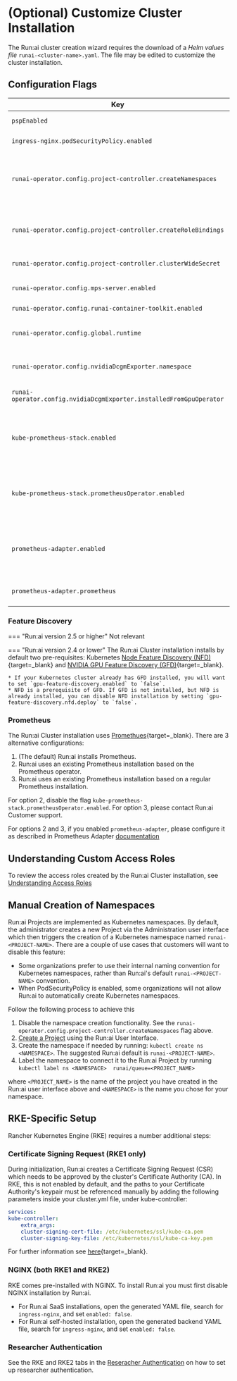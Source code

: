 # (Optional) Customize Cluster Installation

The Run:ai cluster creation wizard requires the download of a _Helm values file_ `runai-<cluster-name>.yaml`. The file may be edited to customize the cluster installation.


## Configuration Flags

|  Key     |  Default  | Description |
|----------|----------|-------------| 
| `pspEnabled` | `false` | Set to `true` when using [PodSecurityPolicy](https://kubernetes.io/docs/concepts/policy/pod-security-policy/){target=_blank} | 
| `ingress-nginx.podSecurityPolicy.enabled` | Set to `true` when using [PodSecurityPolicy](https://kubernetes.io/docs/concepts/policy/pod-security-policy/){target=_blank}  | 
| `runai-operator.config.project-controller.createNamespaces` | `true` | Set to `false`if unwilling to provide Run:ai the ability to create namespaces. When set to false, will requires an additional manual step when creating new Run:ai Projects | 
| `runai-operator.config.project-controller.createRoleBindings` | `true` | Set to `false` when using OpenShift. When set to false, will require an additional manual step when assigning users to Run:ai Projects | 
| `runai-operator.config.project-controller.clusterWideSecret` | `true` | Set to `false` when using PodSecurityPolicy or OpenShift | 
| `runai-operator.config.mps-server.enabled` | `false` | Set to `true` to allow the use of __NVIDIA MPS__. MPS is useful with _Inference_ workloads  | 
| `runai-operator.config.runai-container-toolkit.enabled` | `true` | Controls the usage of __Fractions__.  | 
| `runai-operator.config.global.runtime` | `docker` | Defines the container runtime of the cluster (supports `docker` and `containerd`). Set to `containerd` when using Tanzu | 
| `runai-operator.config.nvidiaDcgmExporter.namespace` | `gpu-operator` | The namespace where dcgm-exporter (or gpu-operator) was installed. |
| `runai-operator.config.nvidiaDcgmExporter.installedFromGpuOperator` | `true` | Indicated whether the dcgm-exporter was installed via gpu-operator or not. |
| `kube-prometheus-stack.enabled` |  `true`  | Set to `false` when the cluster has an existing Prometheus installation. that is __not based__ the Prometheus __operator__ . This setting requires Run:ai customer support. |
| `kube-prometheus-stack.prometheusOperator.enabled` |  `true`  |  Set to `false` when the cluster has an existing Prometheus installation __based__ on the Prometheus __operator__ and Run:ai should use the existing one rather than install a new one | 
| `prometheus-adapter.enabled` | `false` | Install Prometheus Adapter. Used for Inference workloads using a custom metric for autoscaling). Set to `true` if __Prometheus Adapter__ is not already installed in the cluster |
| `prometheus-adapter.prometheus` | The address of the default Prometheus Service | If you installed your own custom Prometheus Service, set this field accordingly with `url` and `port` |



### Feature Discovery

=== "Run:ai version 2.5 or higher"
    Not relevant

=== "Run:ai version 2.4 or lower"
    The Run:ai Cluster installation installs by default two pre-requisites:  Kubernetes [Node Feature Discovery (NFD)](https://github.com/kubernetes-sigs/node-feature-discovery){target=_blank} and [NVIDIA GPU Feature Discovery (GFD)](https://github.com/NVIDIA/gpu-feature-discovery){target=_blank}. 

    * If your Kubernetes cluster already has GFD installed, you will want to set `gpu-feature-discovery.enabled` to `false`. 
    * NFD is a prerequisite of GFD. If GFD is not installed, but NFD is already installed, you can disable NFD installation by setting `gpu-feature-discovery.nfd.deploy` to `false`. 

### Prometheus

The Run:ai Cluster installation uses [Promethues](https://prometheus.io/){target=_blank}. There are 3 alternative configurations:

1. (The default) Run:ai installs Prometheus.
2. Run:ai uses an existing Prometheus installation based on the Prometheus operator.
3. Run:ai uses an existing Prometheus installation based on a regular Prometheus installation.

For option 2, disable the flag `kube-prometheus-stack.prometheusOperator.enabled`. For option 3, please contact Run:ai Customer support. 

For options 2 and 3, if you enabled `prometheus-adapter`, please configure it as described in Prometheus Adapter [documentation](https://github.com/prometheus-community/helm-charts/blob/97f23f1ff7ca62f33ab4dd339cc62addec7eccde/charts/prometheus-adapter/values.yaml#L34)


## Understanding Custom Access Roles

To review the access roles created by the Run:ai Cluster installation, see [Understanding Access Roles](../config/access-roles.md)

<!-- 
## Add a Proxy

Allow outbound internet connectivity in a proxied network environment. See [Installing Run:ai with an Internet Proxy Server](proxy-server.md). -->

## Manual Creation of Namespaces

Run:ai Projects are implemented as Kubernetes namespaces. By default, the administrator creates a new Project via the Administration user interface which then triggers the creation of a Kubernetes namespace named `runai-<PROJECT-NAME>`.
There are a couple of use cases that customers will want to disable this feature:

* Some organizations prefer to use their internal naming convention for Kubernetes namespaces, rather than Run:ai's default `runai-<PROJECT-NAME>` convention.
* When PodSecurityPolicy is enabled, some organizations will not allow Run:ai to automatically create Kubernetes namespaces. 


Follow the following process to achieve this

1. Disable the namespace creation functionality. See the  `runai-operator.config.project-controller.createNamespaces` flag above.
2. [Create a Project](../../../admin-ui-setup/project-setup/#create-a-new-project) using the Run:ai User Interface. 
3. Create the namespace if needed by running: `kubectl create ns <NAMESPACE>`. The suggested Run:ai default is `runai-<PROJECT-NAME>`.
4. Label the namespace to connect it to the Run:ai Project by running `kubectl label ns <NAMESPACE>  runai/queue=<PROJECT_NAME>`

where  `<PROJECT_NAME>` is the name of the project you have created in the Run:ai user interface above and `<NAMESPACE>` is the name you chose for your namespace.


## RKE-Specific Setup

Rancher Kubernetes Engine (RKE) requires a number additional steps:

### Certificate Signing Request (RKE1 only)

During initialization, Run:ai creates a Certificate Signing Request (CSR) which needs to be approved by the cluster's Certificate Authority (CA). In RKE, this is not enabled by default, and the paths to your Certificate Authority's keypair must be referenced manually by adding the following parameters inside your cluster.yml file, under kube-controller:

``` YAML
services:
kube-controller:
    extra_args:
    cluster-signing-cert-file: /etc/kubernetes/ssl/kube-ca.pem
    cluster-signing-key-file: /etc/kubernetes/ssl/kube-ca-key.pem
```

For further information see [here](https://github.com/rancher/rancher/issues/14674){target=_blank}.

### NGINX (both RKE1 and RKE2)

RKE comes pre-installed with NGINX. To install Run:ai you must first disable NGINX installation by Run:ai. 

* For Run:ai SaaS installations, open the generated YAML file, search for `ingress-nginx`, and set `enabled: false`. 
* For Run:ai self-hosted installation,  open the generated backend YAML file, search for `ingress-nginx`, and set `enabled: false`. 

### Researcher Authentication

See the RKE and RKE2 tabs in the [Reseracher Authentication](../authentication/researcher-authentication.md#mandatory-kubernetes-configuration) on how to set up researcher authentication.  